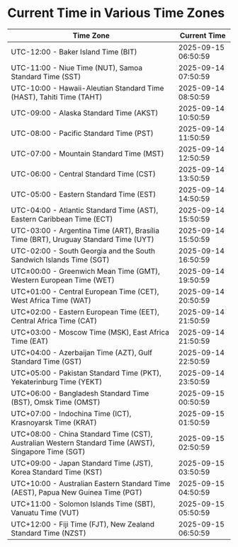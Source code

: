 # Current Time in Various Time Zones

| Time Zone | Current Time |
|-----------|--------------|
| UTC-12:00 - Baker Island Time (BIT) | 2025-09-15 06:50:59 |
| UTC-11:00 - Niue Time (NUT), Samoa Standard Time (SST) | 2025-09-14 07:50:59 |
| UTC-10:00 - Hawaii-Aleutian Standard Time (HAST), Tahiti Time (TAHT) | 2025-09-14 08:50:59 |
| UTC-09:00 - Alaska Standard Time (AKST) | 2025-09-14 10:50:59 |
| UTC-08:00 - Pacific Standard Time (PST) | 2025-09-14 11:50:59 |
| UTC-07:00 - Mountain Standard Time (MST) | 2025-09-14 12:50:59 |
| UTC-06:00 - Central Standard Time (CST) | 2025-09-14 13:50:59 |
| UTC-05:00 - Eastern Standard Time (EST) | 2025-09-14 14:50:59 |
| UTC-04:00 - Atlantic Standard Time (AST), Eastern Caribbean Time (ECT) | 2025-09-14 15:50:59 |
| UTC-03:00 - Argentina Time (ART), Brasília Time (BRT), Uruguay Standard Time (UYT) | 2025-09-14 15:50:59 |
| UTC-02:00 - South Georgia and the South Sandwich Islands Time (SGT) | 2025-09-14 16:50:59 |
| UTC±00:00 - Greenwich Mean Time (GMT), Western European Time (WET) | 2025-09-14 19:50:59 |
| UTC+01:00 - Central European Time (CET), West Africa Time (WAT) | 2025-09-14 20:50:59 |
| UTC+02:00 - Eastern European Time (EET), Central Africa Time (CAT) | 2025-09-14 21:50:59 |
| UTC+03:00 - Moscow Time (MSK), East Africa Time (EAT) | 2025-09-14 21:50:59 |
| UTC+04:00 - Azerbaijan Time (AZT), Gulf Standard Time (GST) | 2025-09-14 22:50:59 |
| UTC+05:00 - Pakistan Standard Time (PKT), Yekaterinburg Time (YEKT) | 2025-09-14 23:50:59 |
| UTC+06:00 - Bangladesh Standard Time (BST), Omsk Time (OMST) | 2025-09-15 00:50:59 |
| UTC+07:00 - Indochina Time (ICT), Krasnoyarsk Time (KRAT) | 2025-09-15 01:50:59 |
| UTC+08:00 - China Standard Time (CST), Australian Western Standard Time (AWST), Singapore Time (SGT) | 2025-09-15 02:50:59 |
| UTC+09:00 - Japan Standard Time (JST), Korea Standard Time (KST) | 2025-09-15 03:50:59 |
| UTC+10:00 - Australian Eastern Standard Time (AEST), Papua New Guinea Time (PGT) | 2025-09-15 04:50:59 |
| UTC+11:00 - Solomon Islands Time (SBT), Vanuatu Time (VUT) | 2025-09-15 05:50:59 |
| UTC+12:00 - Fiji Time (FJT), New Zealand Standard Time (NZST) | 2025-09-15 06:50:59 |
